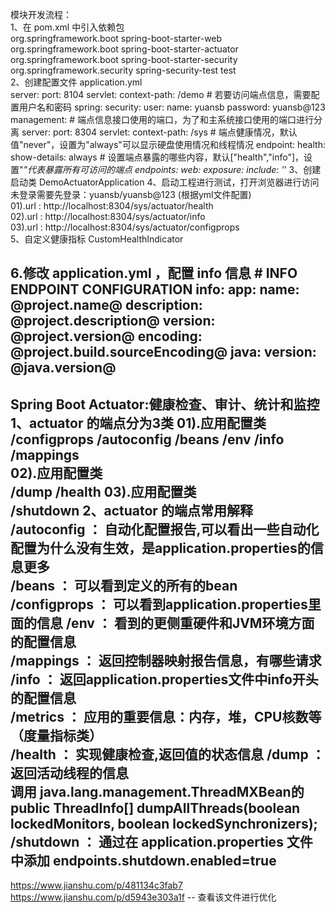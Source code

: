 模块开发流程：  
1、在 pom.xml 中引入依赖包  
    <dependencies>
        <dependency>
            <groupId>org.springframework.boot</groupId>
            <artifactId>spring-boot-starter-web</artifactId>
        </dependency>
        <!-- actuator 监控系统健康情况的工具 -->
        <dependency>
            <groupId>org.springframework.boot</groupId>
            <artifactId>spring-boot-starter-actuator</artifactId>
        </dependency>
        <!-- security 默认会提供一个基于 HTTP Basic 认证的安全防护策略 -->
        <dependency>
            <groupId>org.springframework.boot</groupId>
            <artifactId>spring-boot-starter-security</artifactId>
        </dependency>
        <dependency>
            <groupId>org.springframework.security</groupId>
            <artifactId>spring-security-test</artifactId>
            <scope>test</scope>
        </dependency>
    </dependencies>  
2、创建配置文件 application.yml  
    server:
      port: 8104
      servlet:
        context-path: /demo
    # 若要访问端点信息，需要配置用户名和密码
    spring:
      security:
        user:
          name: yuansb
          password: yuansb@123
    management:
      # 端点信息接口使用的端口，为了和主系统接口使用的端口进行分离
      server:
        port: 8304
        servlet:
          context-path: /sys
      # 端点健康情况，默认值"never"，设置为"always"可以显示硬盘使用情况和线程情况
      endpoint:
        health:
          show-details: always
      # 设置端点暴露的哪些内容，默认["health","info"]，设置"*"代表暴露所有可访问的端点
      endpoints:
        web:
          exposure:
            include: '*'
3、创建启动类 DemoActuatorApplication
4、启动工程进行测试，打开浏览器进行访问    
    未登录需要先登录：yuansb/yuansb@123 (根据yml文件配置)  
    01).url : http://localhost:8304/sys/actuator/health  
    02).url : http://localhost:8304/sys/actuator/info  
    03).url : http://localhost:8304/sys/actuator/configprops  
5、自定义健康指标 CustomHealthIndicator

6.修改 application.yml ，配置 info 信息
    # INFO ENDPOINT CONFIGURATION
    info:
      app:
        name: @project.name@
        description: @project.description@
        version: @project.version@
        encoding: @project.build.sourceEncoding@
        java:
          version: @java.version@
---------------------------------------------
Spring Boot Actuator:健康检查、审计、统计和监控  
1、actuator 的端点分为3类
    01).应用配置类  
        /configprops /autoconfig /beans /env /info /mappings  
    02).应用配置类  
        /dump /health
    03).应用配置类  
        /shutdown
2、actuator 的端点常用解释
    /autoconfig ： 自动化配置报告,可以看出一些自动化配置为什么没有生效，是application.properties的信息更多  
    /beans ： 可以看到定义的所有的bean  
    /configprops ： 可以看到application.properties里面的信息
    /env ： 看到的更侧重硬件和JVM环境方面的配置信息  
    /mappings ： 返回控制器映射报告信息，有哪些请求  
    /info ： 返回application.properties文件中info开头的配置信息  
    /metrics ： 应用的重要信息：内存，堆，CPU核数等（度量指标类）  
    /health ： 实现健康检查,返回值的状态信息
    /dump ： 返回活动线程的信息  
        调用 java.lang.management.ThreadMXBean的 public ThreadInfo[] dumpAllThreads(boolean lockedMonitors, boolean lockedSynchronizers);  
    /shutdown ： 通过在 application.properties 文件中添加 endpoints.shutdown.enabled=true
---------------------------------------------
https://www.jianshu.com/p/481134c3fab7  
https://www.jianshu.com/p/d5943e303a1f  -- 查看该文件进行优化  

